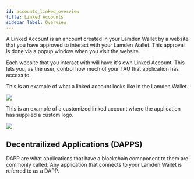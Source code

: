 ```yaml
---
id: accounts_linked_overview
title: Linked Accounts
sidebar_label: Overview
---
```


A Linked Account is an ancount created in your Lamden Wallet by a website that you have approved to interact with your Lamden Wallet.  This approval is done via a popup window when you visit the website.

Each website that you interact with will have it's own Linked Account. This lets you, as the user, control how much of your TAU that application has access to.

This is an example of what a linked account looks like in the Lamden Wallet.

![](/img/wallet/linked_account_1.png)


This is an example of a customized linked account where the application has supplied a custom logo.

![](/img/wallet/linked_account_2.png)


## Decentrailized Applications (DAPPS)

DAPP are what applications that have a blockchain comnponent to them are commonly called.  Any application that connects to your Lamden Wallet is referred to as a DAPP.
